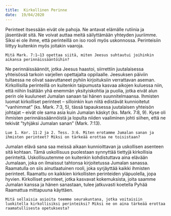 ```yaml
---
title:  Kirkollinen Perinne
date:  19/04/2020
---
```


Perinteet itsessään eivät ole pahoja. Ne antavat elämälle rutiinia ja jäsentävät sitä. Ne voivat auttaa meitä säilyttämään yhteyden juuriimme. Siksi ei ole ihme, että perinteillä on iso rooli myös uskonnossa. Perinteisiin liittyy kuitenkin myös joitakin vaaroja.

`Mitä Mark. 7:1–13 opettaa siitä, miten Jeesus suhtautui joihinkin aikansa perinnäissääntöihin?`

Ne perinnäissäännöt, jotka Jeesus haastoi, siirrettiin juutalaisessa yhteisössä tarkoin varjellen opettajalta oppilaalle. Jeesuksen päiviin tultaessa ne olivat saavuttaneet pyhiin kirjoituksiin verrattavan aseman. Kirkollisilla perinteillä on kuitenkin taipumusta kasvaa aikojen kuluessa niin, että niihin lisätään yhä enemmän yksityiskohtia ja puolia, jotka eivät alun perin ole kuuluneet Jumalan sanaan tai hänen suunnitelmaansa. Ihmisten luomat kirkolliset perinteet – silloinkin kun niitä edistävät kunnioitetut ”vanhimmat” (ks. Mark. 7:3, 5), tässä tapauksessa juutalaisen yhteisön johtajat – eivät ole sama asia kuin Jumalan käskyt (ks. Mark. 7:8, 9). Kyse oli ihmisten perinnäissäännöistä ja lopulta niiden vaaliminen johti siihen, että ne tekivät ”tyhjäksi Jumalan sanan” (Mark. 7:13).

`Lue 1. Kor. 11:2 ja 2. Tess. 3:6. Miten erotamme Jumalan sanan ja ihmisten perinteet? Miksi on tärkeää erottaa ne toisistaan?`

Jumalan elävä sana saa meissä aikaan kunnioittavan ja uskollisen asenteen sitä kohtaan. Tämä uskollisuus puolestaan synnyttää tiettyjä kirkollisia perinteitä. Uskollisuutemme on kuitenkin kohdistuttava aina elävään Jumalaan, joka on ilmaissut tahtonsa kirjoitetussa Jumalan sanassa. Raamatulla on siis ainutlaatuinen rooli, joka syrjäyttää kaikki ihmisten perinteet. Raamattu on kaikkien kirkollisten perinteiden yläpuolella, jopa hyvien. Kirkolliset perinteet, jotka kasvavat kokemuksista, joita saamme Jumalan kanssa ja hänen sanastaan, tulee jatkuvasti koetella Pyhää Raamattua mittapuuna käyttäen.

`Mitä sellaisia asioita teemme seurakuntana, jotka voitaisiin luokitella kirkollisiksi perinteiksi? Miksi ne on aina tärkeää erottaa raamatullisesta opetuksesta?`